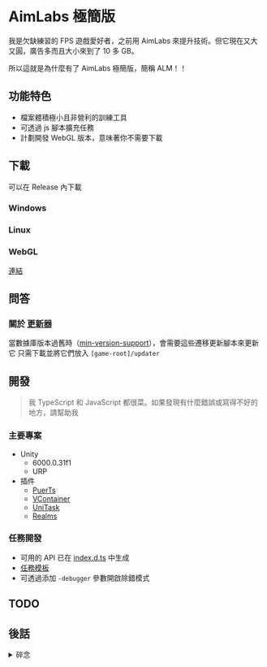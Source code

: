 # AimLabs 極簡版

我是欠缺練習的 FPS 遊戲愛好者，之前用 AimLabs 來提升技術。但它現在又大又圓，廣告多而且大小來到了 10 多 GB。

所以這就是為什麼有了 AimLabs 極簡版，簡稱 ALM！！

## 功能特色

- 檔案體積極小且非營利的訓練工具
- 可透過 js 腳本擴充任務
- 計劃開發 WebGL 版本，意味著你不需要下載

## 下載

可以在 Release 內下載

### Windows

### Linux

### WebGL

[連結]()

## 問答

### 關於 [更新器](./updater/)

當數據庫版本過舊時（[min-version-support](./Assets/Resources/min-version-support.txt)），會需要這些遷移更新腳本來更新它
只需下載並將它們放入 `[game-root]/updater`

## 開發

> 我 TypeScript 和 JavaScript 都很菜。如果發現有什麼錯誤或寫得不好的地方，請幫助我

### 主要專案

- Unity
  - 6000.0.31f1
  - URP
- 插件
  - [PuerTs](https://puerts.github.io)
  - [VContainer](https://vcontainer.hadashikick.jp)
  - [UniTask](https://github.com/Cysharp/UniTask)
  - [Realms](https://github.com/realm/realm-dotnet)

### 任務開發

- 可用的 API 已在 [index.d.ts](./Assets/Gen/Typing/csharp/index.d.ts) 中生成
- [任務模板](./docs/template/mission/)
- 可透過添加 `-debugger` 參數開啟除錯模式

## TODO

## 後話

<details>

<summary>碎念</summary>

我不知道 aimlabs 哪一步走錯了，但沒有營收其實也很難用愛發電，維護好一個項目，希望這個項目能對標它並保持極簡化。另外除了對 aimlabs 的失望，其實更多是想用這個專案練練手並嘗試 puerts 以及最新的 unity 6。

</details>